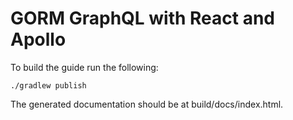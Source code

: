 # GORM GraphQL with React and Apollo

To build the guide run the following:

    ./gradlew publish

The generated documentation should be at build/docs/index.html.
